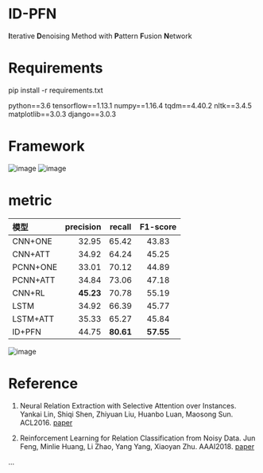 # ID-PFN
**I**terative **D**enoising Method with **P**attern **F**usion **N**etwork

# Requirements
pip install -r requirements.txt

python==3.6
tensorflow==1.13.1
numpy==1.16.4
tqdm==4.40.2
nltk==3.4.5
matplotlib==3.0.3
django==3.0.3


# Framework
![image](https://user-images.githubusercontent.com/42259606/111864106-08c48d80-899a-11eb-949e-5c7066bca9e2.png)
![image](https://user-images.githubusercontent.com/42259606/111864294-feef5a00-899a-11eb-9c49-92f304938755.png)


# metric
| 模型 | precision | recall | F1-score |
| :-----| ----: | :----: | :----: |
| CNN+ONE| 32.95 | 65.42 | 43.83 |
| CNN+ATT | 34.92 |64.24 | 45.25 |
| PCNN+ONE | 33.01| 70.12 |44.89 |
| PCNN+ATT | 34.84 | 73.06 |47.18 |
| CNN+RL | **45.23** | 70.78 | 55.19 |
| LSTM |34.92 | 66.39 | 45.77 |
| LSTM+ATT | 35.33 | 65.27 | 45.84 |
| ID+PFN | 44.75 | **80.61** | **57.55** |

![image](https://user-images.githubusercontent.com/42259606/111864113-18dc6d00-899a-11eb-8c6b-da3866e23c58.png)

# Reference
1. Neural Relation Extraction with Selective Attention over Instances. Yankai Lin, Shiqi Shen, Zhiyuan Liu, Huanbo Luan, Maosong Sun. ACL2016. [paper](http://www.aclweb.org/anthology/P16-1200)

2. Reinforcement Learning for Relation Classification from Noisy Data. Jun Feng, Minlie Huang, Li Zhao, Yang Yang, Xiaoyan Zhu. AAAI2018. [paper](https://tianjun.me/static/essay_resources/RelationExtraction/Paper/AAAI2018Denoising.pdf)

...
